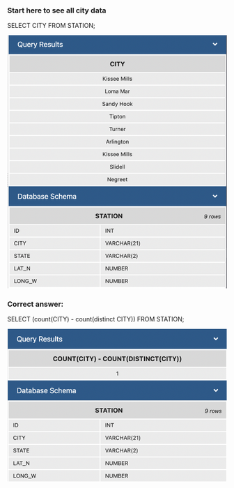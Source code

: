 ### Start here to see all city data

SELECT CITY
FROM STATION;

![All City Results](./all-cities.png)

### Correct answer:

SELECT (count(CITY) - count(distinct CITY))
FROM STATION;

![Distinct City Results](./distinct.png)
